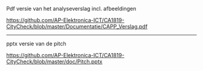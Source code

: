 Pdf versie van het analyseverslag incl. afbeeldingen

https://github.com/AP-Elektronica-ICT/CA1819-CityCheck/blob/master/Documentatie/CAPP_Verslag.pdf


---


pptx versie van de pitch

https://github.com/AP-Elektronica-ICT/CA1819-CityCheck/blob/master/doc/Pitch.pptx

